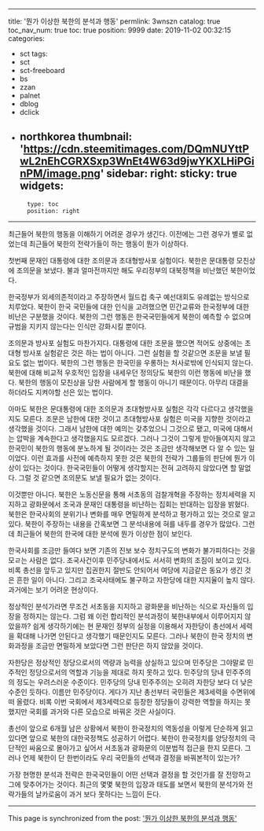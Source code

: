 
---
title: '뭔가 이상한 북한의 분석과 행동'
permlink: 3wnszn
catalog: true
toc_nav_num: true
toc: true
position: 9999
date: 2019-11-02 00:32:15
categories:
- sct
tags:
- sct
- sct-freeboard
- bs
- zzan
- palnet
- dblog
- dclick
- northkorea
thumbnail: 'https://cdn.steemitimages.com/DQmNUYttPwL2nEhCGRXSxp3WnEt4W63d9jwYKXLHiPGinPM/image.png'
sidebar:
    right:
        sticky: true
widgets:
    -
        type: toc
        position: right
---


최근들어 북한의 행동을 이해하기 어려운 경우가 생긴다. 이전에는 그런 경우가 별로 없었는데 최근들어 북한의 전략가들이 하는 행동이 뭔가 이상하다.

첫번째 문재인 대통령에 대한 조의문과 초대형방사포 실험이다. 북한은 문대통령 모친상에 조의문을 보냈다. 불과 얼마전까지만 해도 우리정부의 대북정책을 비난했던 북한이었다.

한국정부가 외세의존적이라고 주장하면서 월드컵 축구 예선대회도 유례없는 방식으로 치루었다. 북한이 한국 국민들에 대한 인식을 고려했으면 민간교류와 한국정부에 대한 비난은 구분했을 것이다. 북한의 그런 행동은 한국국민들에게 북한이 예측할 수 없으며 규범을 지키지 않는다는 인식만 강화시킬 뿐이다.

조의문과 방사포 실험도 마찬가지다. 대통령에 대한 조문을 했으면 적어도 상중에는 초대형 방사포 실험같은 것은 하는 법이 아니다. 그런 실험을 할 것같으면 조문을 보낼 필요도 없는 법이다. 북한의 그런 행동은 한국민을 우롱하는 처사로밖에 인식되지 않는다. 북한에 대해 비교적 우호적인 입장을 내세우던 정의당도 북한의 이런 행동에 비난을 했다. 북한의 행동이 모친상을 당한 사람에게 할 행동이 아니기 때문이다. 아무리 대결을 하더라도 지켜야할 선은 있는 법이다.

아마도 북한은 문대통령에 대한 조의문과 초대형방사포 실험은 각각 다르다고 생각했을지도 모른다. 조문은 남한에 대한 것이고 초대형방사포 실험은 미국을 지향한 것이라고 생각했을 것이다. 그래서 남한에 대한 예의는 갖추었으니 그것으로 됐고, 미국에 대해서는 압박을 계속한다고 생각했을지도 모르겠다. 그러나 그것이 그렇게 받아들여지지 않고 한국민이 북한의 행동에 분노하게 될 것이라는 것은 조금만 생각해보면 다 알 수 있는 일이었다. 이런 효과를 사전에 예측하지 못한 것은 북한의 전략가 그룹들의 판단에 뭔가 이상이 있다는 것이다. 한국국민들이 어떻게 생각할지는 전혀 고려하지 않았다면 할 말없다. 그럴 것 같으면 조의문도 보낼 필요가 없는 것이다.

이것뿐만 아니다. 북한은 노동신문을 통해 서초동의 검찰개혁을 주장하는 정치세력을 지지하고 광화문에서 조국과 문재인 대통령을 비난하는 집회는 반대하는 입장을 밝혔다. 북한은 한국사회의 분위기나 변화를 매우 면밀하게 분석하고 평가하고 있는 것으로 알고 있다. 북한이 주장하는 내용을 간혹보면 그 분석내용에 혀를 내두를 경우가 많았다. 그런데 최근들어 북한의 한국에 대한 분석에 뭔가 이상한 점이 보인다.

한국사회를 조금만 들여다 보면 기존의 진보 보수 정치구도의 변화가 불가피하다는 것을 모ㄹ는 사람은 없다. 조국사건이후 민주당내에서도 서서히 변화의 조짐이 보이고 있다. 비록 총선을 앞두고 있지만 집권한지 절반도 안되어서 여당에 지금같은 동요가 생긴 것은 흔한 일이 아니다. 그리고 조국사태에도 불구하고 자한당에 대한 지지율이 높지 않다. 과거에는 보기 어려운 현상이다.

정상적인 분석가라면 무조건 서초동을 지지하고 광화문을 비난하는 식으로 자신들의 입장을 정하지는 않는다. 그럼 왜 이런 합리적인 분석과정이 북한내부에서 이루어지지 않았을까? 쉽게 생각하기에는 현 문재인 정부의 실정을 이용해서 자한당이 총선에서 세력을 확대해 나가면 안된다고 생각했기 때문인지도 모른다. 그러나 북한이 한국 정치의 변화과정을 조금만 면밀하게 보았다면 그런 판단은 하지 않았을 것이다.

자한당은 정상적인 정당으로서의 역량과 능력을 상실하고 있으며 민주당은 그야말로 민주적인 정당으로서의 역할과 기능을 제대로 하지 못하고 있다. 민주당의 당내 민주주의의 정도는 우려스러운 수준이다. 민주당의 당내 민주주의는 오히려 자한당 보다 더 낮은 수준인 듯하다. 이름만 민주당이다. 게다가 지난 총선부터 국민들은 제3세력을 수면위에 떠 올렸다. 비록 이번 국회에서 제3세력으로 등장한 정당들이 강력한 역할을 하지는 못했지만 국회를 과거와 다른 모습으로 바꿔온 것은 사실이다.

총선이 앞으로 6개월 남은 상황에서 북한이 한국정치의 역동성을 이렇게 단순하게 읽고 있다면 앞으로 북한의 대한국정책도 성공하기 어렵다. 북한이 한국정치를 양당정치의 극단적인 싸움으로 몰아가고 싶어서 서초동과 광화문의 이분법적 접근을 한지 모른다. 그러나 언제 북한이 단 한번이라도 우리 국민들의 선택과 결정을 바꿔본적이 있는가?

가장 현명한 분석과 전략은 한국국민들이 어떤 선택과 결정을 할 것인가를 잘 전망하고 그에 맞추어가는 것이다. 최근의 몇몇 북한의 입장과 태도를 보면서 북한의 분석가와 전략가들의 날카로움이 과거 보다 못하다는 느낌이 든다.

- - -

This page is synchronized from the post: ['뭔가 이상한 북한의 분석과 행동'](https://steemit.com/@oldstone/3wnszn)
